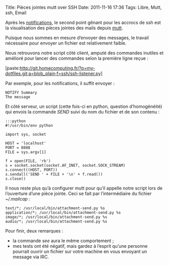 Title: Pièces jointes mutt over SSH
Date: 2011-11-16 17:36
Tags: Libre, Mutt, ssh, Email

Après les [notifications](/content/notification-irssi-over-ssh), le second point
gênant pour les accrocs de ssh est la visualisation des pièces jointes des mails
depuis [mutt](http://www.mutt.org/).

Puisque nous sommes en mesure d’envoyer des messages, le travail nécessaire pour
envoyer un fichier est relativement faible.

Nous retrouvons notre script côté client, amputé des commandes inutiles et
amélioré pour lancer des commandes selon la première ligne reçue :

[paste:http://git.homecomputing.fr/?p=my-dotfiles.git;a=blob_plain;f=ssh/ssh-listener.py]

Par exemple, pour les notifications, il suffit envoyer :

    NOTIFY Summary
    The message

Et côté serveur, un script (cette fois-ci en python, question d’homogénéité) qui
envois la commande *SEND* suivi du nom du fichier et de son contenu :

    :::python
    #!/usr/bin/env python

    import sys, socket

    HOST = 'localhost'
    PORT = 8088
    FILE = sys.argv[1]

    f = open(FILE, 'rb')
    s = socket.socket(socket.AF_INET, socket.SOCK_STREAM)
    s.connect((HOST, PORT))
    s.sendall('SEND ' + FILE + '\n' + f.read())
    s.close()

Il nous reste plus qu’à configurer mutt pour qu’il appelle notre script lors de
l’ouverture d’une pièce jointe. Ceci se fait par l’intermédiaire du fichier
*~/.mailcap* :

    text/*; /usr/local/bin/attachment-send.py %s
    application/*; /usr/local/bin/attachment-send.py %s
    image/*; /usr/local/bin/attachment-send.py %s
    audio/*; /usr/local/bin/attachment-send.py %s

Pour finir, deux remarques :

  * la commande *see* aura le même comportement ;
  * mes tests ont été négatif, mais gardez à l’esprit qu’une personne pourrait
    ouvrir un fichier sur votre machine en vous envoyant un message via IRC.
